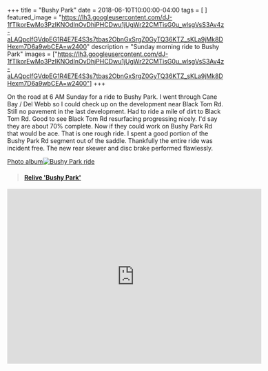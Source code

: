 +++
title =  "Bushy Park"
date = 2018-06-10T10:00:00-04:00
tags = [ ]
featured_image = "https://lh3.googleusercontent.com/dJ-1fTlkorEwMo3PzlKNOdInOvDhjPHCDwu1jUgWr22CMTisG0u_wlsgVsS3Av4z-aLAQpclfGVdpEG1R4E7E4S3s7tbas2ObnGxSrgZ0GyTQ36KTZ_sKLa9jMk8DHexm7D6a9wbCEA=w2400"
description = "Sunday morning ride to Bushy Park"
images = ["https://lh3.googleusercontent.com/dJ-1fTlkorEwMo3PzlKNOdInOvDhjPHCDwu1jUgWr22CMTisG0u_wlsgVsS3Av4z-aLAQpclfGVdpEG1R4E7E4S3s7tbas2ObnGxSrgZ0GyTQ36KTZ_sKLa9jMk8DHexm7D6a9wbCEA=w2400"]
+++

On the road at 6 AM Sunday for a ride to Bushy Park. I went through Cane Bay / Del Webb so I could check up on the development near Black Tom Rd. Still no pavement in the last development. Had to ride a mile of dirt to Black Tom Rd. Good to see Black Tom Rd resurfacing progressing nicely. I'd say they are about 70% complete. Now if they could work on Bushy Park Rd that would be ace. That is one rough ride. I spent a good portion of the Bushy Park Rd segment out of the saddle. Thankfully the entire ride was incident free. The new rear skewer and disc brake performed flawlessly.


[Photo album![Bushy Park ride](https://lh3.googleusercontent.com/VX4jo4Ywxj17RKZt5f_AaRMKmNcGOIG30GQ-qQpZpMqTC23fkP6CWeu3hNjBpvff0n-Kk1DQjHV6c4bI-LprMgPh1JFgMvj_gAEI7bfOQawml4NjVhRPTeZS6Jq9RV_05-VFMdmZwj8=w2400)](https://photos.app.goo.gl/dgEyvGV6uzYugict6)

<blockquote class="embedly-card" data-card-controls="0" data-card-key="f1631a41cb254ca5b035dc5747a5bd75"><h4><a href="https://www.relive.cc/view/1629627609?r=embed-site">Relive 'Bushy Park'</a></h4></blockquote>
        <script async src="//cdn.embedly.com/widgets/platform.js" charset="UTF-8"></script>
        
<iframe height='405' width='590' frameborder='0' allowtransparency='true' scrolling='no' src='https://www.strava.com/activities/1629627609/embed/a111e1467729d58ac6d73274c1d1e87e1ce624d3'></iframe>
